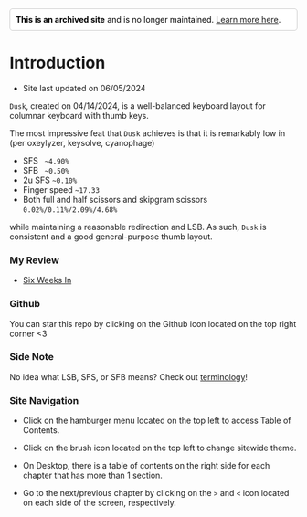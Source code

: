 <div style="border: 1px solid #ccc; border-radius: 5px; padding: 10px; margin-bottom: 20px; background-color: #ffffffff; color: black"><b>This is an archived site</b> and is no longer maintained. <a href="https://github.com/luminespire/dusk/blob/main/README.md">Learn more here</a>.</div>

# Introduction

- Site last updated on 06/05/2024

`Dusk`, created on 04/14/2024, is a well-balanced keyboard layout for columnar keyboard with thumb keys.

The most impressive feat that `Dusk` achieves is that it is remarkably low in (per oxeylyzer, keysolve, cyanophage)
- SFS ` ~4.90%`
- SFB ` ~0.50%`
- 2u SFS `~0.10%`
- Finger speed `~17.33`
- Both full and half scissors and skipgram scissors `0.02%/0.11%/2.09%/4.68%`

while maintaining a reasonable redirection and LSB. As such, `Dusk` is consistent and a good general-purpose thumb layout.

### My Review
- [Six Weeks In](journeys/2024_Jun_5.md)

### Github
You can star this repo by clicking on the Github icon located on the top right corner <3

### Side Note
No idea what LSB, SFS, or SFB means? Check out [terminology](chapters/term.md)!

### Site Navigation
- Click on the hamburger menu located on the top left to access Table of Contents.

- Click on the brush icon located on the top left to change sitewide theme.

- On Desktop, there is a table of contents on the right side for each chapter that has more than 1 section.

- Go to the next/previous chapter by clicking on the `>` and `<` icon located on each side of the screen, respectively.

